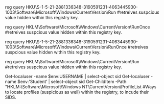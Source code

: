 reg query HKU\S-1-5-21-2881336348-3190591231-4063445930-1003\Software\Microsoft\Windows\CurrentVersion\Run
#retreives suspcious value hidden within this registry key.

reg query HKLM\Software\Microsoft\Windows\CurrentVersion\RunOnce
#retreives suspcious value hidden within this registry key.

reg query HKU\S-1-5-21-2881336348-3190591231-4063445930-1003\Software\Microsoft\Windows\CurrentVersion\RunOnce
#retreives suspcious value hidden within this registry key.

reg query HKLM\Software\Microsoft\Windows\CurrentVersion\Run
#retreives suspcious value hidden within this registry key.


Get-localuser -name $env:USERNAME | select-object sid
Get-localuser -name $env:'Student' | select-object sid
Get-ChildItem -Path "HKLM:\Software\Microsoft\Windows NT\CurrentVersion\ProfileList
#Ways to locate profiles (suspicious as well) within the registry, to incude their SIDS. 
